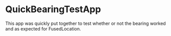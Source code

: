 # QuickBearingTestApp
This app was quickly put together to test whether or not the bearing worked and as expected for FusedLocation.
